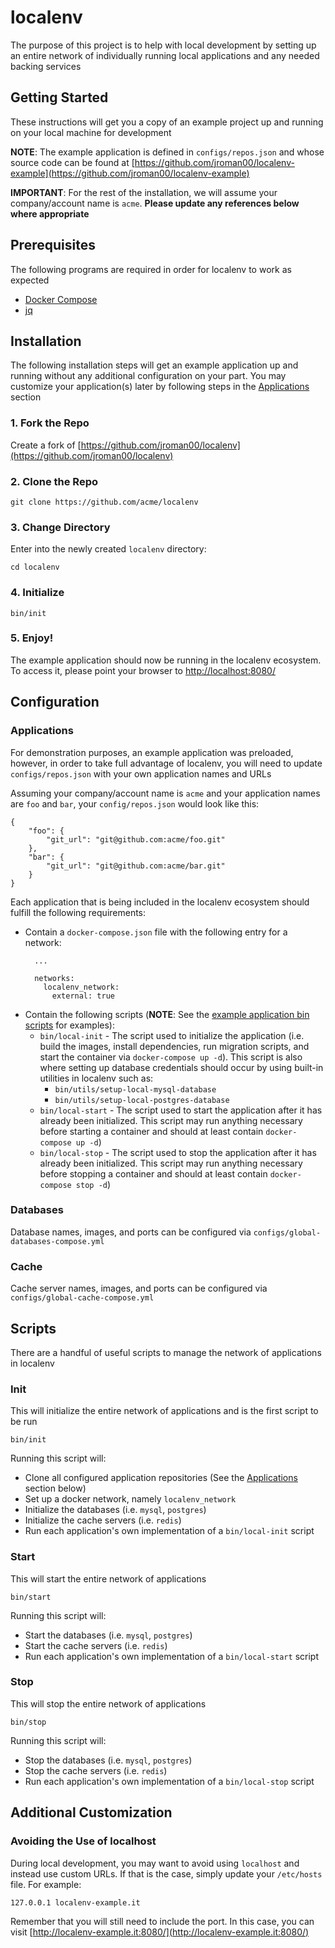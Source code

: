 # localenv

The purpose of this project is to help with local development by setting up an entire network of individually running local applications and any needed backing services

## Getting Started

These instructions will get you a copy of an example project up and running on your local machine for development

**NOTE**: The example application is defined in `configs/repos.json` and whose source code can be found at [https://github.com/jroman00/localenv-example](https://github.com/jroman00/localenv-example)

**IMPORTANT**: For the rest of the installation, we will assume your company/account name is `acme`. **Please update any references below where appropriate**

## Prerequisites

The following programs are required in order for localenv to work as expected

  - [Docker Compose](https://docs.docker.com/compose/install/)
  - [jq](https://stedolan.github.io/jq/)

## Installation

The following installation steps will get an example application up and running without any additional configuration on your part. You may customize your application(s) later by following steps in the [Applications](#applications) section

### 1. Fork the Repo

Create a fork of [https://github.com/jroman00/localenv](https://github.com/jroman00/localenv)

### 2. Clone the Repo

```
git clone https://github.com/acme/localenv
```

### 3. Change Directory

Enter into the newly created `localenv` directory:

```
cd localenv
```

### 4. Initialize

```
bin/init
```

### 5. Enjoy!

The example application should now be running in the localenv ecosystem. To access it, please point your browser to [http://localhost:8080/](http://localhost:8080/)


## Configuration

### Applications

For demonstration purposes, an example application was preloaded, however, in order to take full advantage of localenv, you will need to update `configs/repos.json` with your own application names and URLs

Assuming your company/account name is `acme` and your application names are `foo` and `bar`, your `config/repos.json` would look like this:

```
{
    "foo": {
        "git_url": "git@github.com:acme/foo.git"
    },
    "bar": {
        "git_url": "git@github.com:acme/bar.git"
    }
}
```

Each application that is being included in the localenv ecosystem should fulfill the following requirements:

- Contain a `docker-compose.json` file with the following entry for a network:
    ```
      ...

      networks:
        localenv_network:
          external: true
    ```
- Contain the following scripts (**NOTE**: See the [example application bin scripts](https://github.com/jroman00/localenv-example/tree/master/bin) for examples):
  - `bin/local-init` - The script used to initialize the application (i.e. build the images, install dependencies, run migration scripts, and start the container via `docker-compose up -d`). This script is also where setting up database credentials should occur by using built-in utilities in localenv such as:
    - `bin/utils/setup-local-mysql-database`
    - `bin/utils/setup-local-postgres-database`
  - `bin/local-start` - The script used to start the application after it has already been initialized. This script may run anything necessary before starting a container and should at least contain `docker-compose up -d`)
  - `bin/local-stop` - The script used to stop the application after it has already been initialized. This script may run anything necessary before stopping a container and should at least contain `docker-compose stop -d`)

### Databases

Database names, images, and ports can be configured via `configs/global-databases-compose.yml`

### Cache

Cache server names, images, and ports can be configured via `configs/global-cache-compose.yml`

## Scripts

There are a handful of useful scripts to manage the network of applications in localenv

### Init

This will initialize the entire network of applications and is the first script to be run

```
bin/init
```

Running this script will:

- Clone all configured application repositories (See the [Applications](#applications) section below)
- Set up a docker network, namely `localenv_network`
- Initialize the databases (i.e. `mysql`, `postgres`)
- Initialize the cache servers (i.e. `redis`)
- Run each application's own implementation of a `bin/local-init` script

### Start

This will start the entire network of applications

```
bin/start
```

Running this script will:

- Start the databases (i.e. `mysql`, `postgres`)
- Start the cache servers (i.e. `redis`)
- Run each application's own implementation of a `bin/local-start` script

### Stop

This will stop the entire network of applications

```
bin/stop
```

Running this script will:

- Stop the databases (i.e. `mysql`, `postgres`)
- Stop the cache servers (i.e. `redis`)
- Run each application's own implementation of a `bin/local-stop` script

## Additional Customization

### Avoiding the Use of localhost

During local development, you may want to avoid using `localhost` and instead use custom URLs. If that is the case, simply update your `/etc/hosts` file. For example:

```
127.0.0.1 localenv-example.it
```

Remember that you will still need to include the port. In this case, you can visit [http://localenv-example.it:8080/](http://localenv-example.it:8080/)
